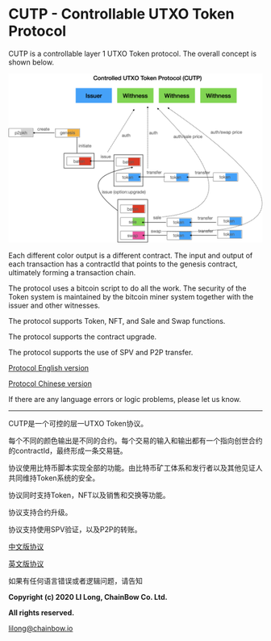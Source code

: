 # CUTP - Controllable UTXO Token Protocol

CUTP is a controllable layer 1 UTXO Token protocol. The overall concept is shown below.

![图片](./images/image01.png)

Each different color output is a different contract. The input and output of each transaction has a contractId that points to the genesis contract, ultimately forming a transaction chain.

The protocol uses a bitcoin script to do all the work. The security of the Token system is maintained by the bitcoin miner system together with the issuer and other witnesses.

The protocol supports Token, NFT, and Sale and Swap functions.

The protocol supports the contract upgrade.

The protocol supports the use of SPV and P2P transfer.


[Protocol English version](./Protocol_EN.md)

[Protocol Chinese version](./Protocol_CN.md)

If there are any language errors or logic problems, please let us know.

---

CUTP是一个可控的层一UTXO Token协议。

每个不同的颜色输出是不同的合约。每个交易的输入和输出都有一个指向创世合约的contractId，最终形成一条交易链。

协议使用比特币脚本实现全部的功能。由比特币矿工体系和发行者以及其他见证人共同维持Token系统的安全。

协议同时支持Token，NFT以及销售和交换等功能。

协议支持合约升级。

协议支持使用SPV验证，以及P2P的转账。

[中文版协议](./Protocol_CN.md)

[英文版协议](./Protocol_EN.md)

如果有任何语言错误或者逻辑问题，请告知

**Copyright (c) 2020 LI Long, ChainBow Co. Ltd.**

**All rights reserved.**

lilong@chainbow.io
